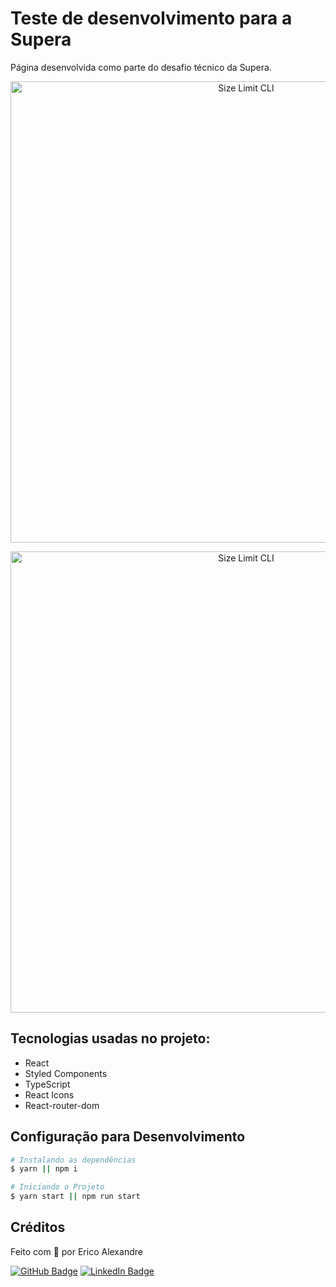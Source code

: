 # Teste de desenvolvimento para a Supera

Página desenvolvida como parte do desafio técnico da Supera.

<p align="center">
  <img src="https://res.cloudinary.com/dvawcyisr/image/upload/v1633548561/Captura_de_tela_de_2021-10-06_16-27-25_fkmp2d.png" alt="Size Limit CLI" width="738">
</p>

<p align="center">
  <img src="https://res.cloudinary.com/dvawcyisr/image/upload/v1633548561/Captura_de_tela_de_2021-10-06_16-28-21_xsiaok.png" alt="Size Limit CLI" width="738">
</p>

## Tecnologias usadas no projeto:

* React
* Styled Components
* TypeScript
* React Icons
* React-router-dom

## Configuração para Desenvolvimento

```sh
# Instalando as dependências
$ yarn || npm i

# Iniciando o Projeto
$ yarn start || npm run start
```

## Créditos

Feito com 💜 por Erico Alexandre

[![GitHub Badge](https://img.shields.io/badge/GitHub-100000?style=for-the-badge&logo=github&logoColor=white)](https://github.com/ericoabs)
[![LinkedIn Badge](https://img.shields.io/badge/LinkedIn-0077B5?style=for-the-badge&logo=linkedin&logoColor=white)](https://www.linkedin.com/in/ericoabs/)
